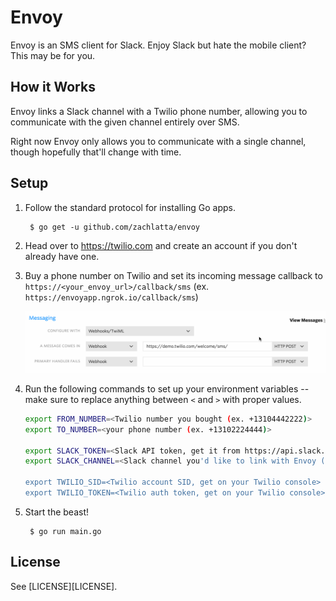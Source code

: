 # Envoy

Envoy is an SMS client for Slack. Enjoy Slack but hate the mobile client? This may be for you.

## How it Works

Envoy links a Slack channel with a Twilio phone number, allowing you to communicate with the given channel entirely over SMS.

Right now Envoy only allows you to communicate with a single channel, though hopefully that'll change with time.

## Setup

1. Follow the standard protocol for installing Go apps.

        $ go get -u github.com/zachlatta/envoy

2. Head over to https://twilio.com and create an account if you don't already have one.

3. Buy a phone number on Twilio and set its incoming message callback to `https://<your_envoy_url>/callback/sms` (ex. `https://envoyapp.ngrok.io/callback/sms`)

    ![](twilio_callback_setup.gif)
    
4. Run the following commands to set up your environment variables -- make sure to replace anything between `<` and `>` with proper values.

    ```sh
    export FROM_NUMBER=<Twilio number you bought (ex. +13104442222)>
    export TO_NUMBER=<your phone number (ex. +13102224444)>

    export SLACK_TOKEN=<Slack API token, get it from https://api.slack.com/docs/oauth-test-tokens>
    export SLACK_CHANNEL=<Slack channel you'd like to link with Envoy (ex. general) - no hashtag>

    export TWILIO_SID=<Twilio account SID, get on your Twilio console>
    export TWILIO_TOKEN=<Twilio auth token, get on your Twilio console>
    ```
    
5. Start the beast!

        $ go run main.go

## License

See [LICENSE][LICENSE].
